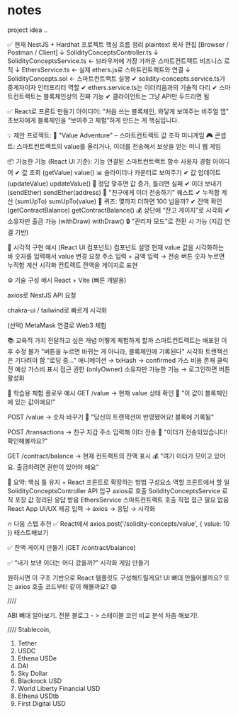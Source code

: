 # notes

project idea .. 

✅ 현재 NestJS + Hardhat 프로젝트 핵심 흐름 정리
plaintext
복사
편집
[Browser / Postman / Client]
        ↓
SolidityConceptsController.ts
        ↓
SolidityConceptsService.ts     ← 브라우저에 가장 가까운 스마트컨트랙트 비즈니스 로직
        ↓
EthersService.ts               ← 실제 ethers.js로 스마트컨트랙트와 연결
        ↓
SolidityConcepts.sol           ← 스마트컨트랙트 실행
✔ solidity-concepts.service.ts가 중계자이자 인터프리터 역할
✔ ethers.service.ts는 이더리움과의 기술적 다리
✔ 스마트컨트랙트는 블록체인상의 진짜 기능
✔ 클라이언트는 그냥 API만 두드리면 됨

✅ React로 프론트 만들기 아이디어: “처음 쓰는 블록체인, 와닿게 보여주는 비주얼 앱”
초보자에게 블록체인을 “보여주고 체험”하게 만드는 게 핵심입니다.

💡 제안 프로젝트:
🧠 "Value Adventure" – 스마트컨트랙트 값 조작 미니게임
🎮 콘셉트:
스마트컨트랙트의 value를 올리거나, 이더를 전송해서 보상을 얻는 미니 웹 게임

📦 가능한 기능 (React UI 기준):
기능	연결된 스마트컨트랙트 함수	사용자 경험 아이디어
✔ 값 조회 (getValue)	value()	📊 슬라이더나 카운터로 보여주기
✔ 값 업데이트 (updateValue)	updateValue()	🎯 정답 맞추면 값 증가, 틀리면 실패
✔ 이더 보내기 (sendEther)	sendEther(address)	🎁 "친구에게 이더 전송하기" 퀘스트
✔ 누적합 계산 (sumUpTo)	sumUpTo(value)	🧮 퀴즈: 몇까지 더하면 100 넘을까?
✔ 잔액 확인 (getContractBalance)	getContractBalance()	💰 상단에 “잔고 게이지”로 시각화
✔ 소유자만 출금 가능 (withDraw)	withDraw()	🔒 "관리자 모드"로 전환 시 가능 (지갑 연결 기반)

🎨 시각적 구현 예시 (React UI 컴포넌트)
컴포넌트	설명
<ValueGauge />	현재 value 값을 시각화하는 바
<UpdateForm />	숫자를 입력해서 value 변경 요청
<EtherSender />	주소 입력 + 금액 입력 → 전송 버튼
<SumGame />	숫자 누르면 누적합 계산 시각화
<BalanceBar />	컨트랙트 잔액을 게이지로 표현

⚙️ 기술 구성 예시
React + Vite (빠른 개발용)

axios로 NestJS API 요청

chakra-ui / tailwind로 빠르게 시각화

(선택) MetaMask 연결로 Web3 체험

📚 교육적 가치
전달하고 싶은 개념	어떻게 체험하게 할까
스마트컨트랙트는 배포된 이후 수정 불가	"버튼을 누르면 바뀌는 게 아니라, 블록체인에 기록된다" 시각화
트랜잭션은 기다려야 함	“로딩 중…” 애니메이션 → txHash → confirmed
가스 비용 존재	클릭 전 예상 가스비 표시
접근 권한 (onlyOwner)	소유자만 가능한 기능 → 로그인하면 버튼 활성화

🧭 학습용 체험 플로우 예시
GET /value → 현재 value 상태 확인
🧠 "이 값이 블록체인에 있는 값이에요!"

POST /value → 숫자 바꾸기
🎯 "당신의 트랜잭션이 반영됐어요! 블록에 기록됨"

POST /transactions → 친구 지갑 주소 입력해 이더 전송
💸 "이더가 전송되었습니다! 확인해볼까요?"

GET /contract/balance → 현재 컨트랙트의 잔액 표시
💰 "여기 이더가 모이고 있어요. 출금하려면 권한이 있어야 해요"

📌 요약: 핵심 틀 유지 + React 프론트로 확장하는 방법
구성요소	역할	프론트에서 할 일
SolidityConceptsController	API 입구	axios로 호출
SolidityConceptsService	로직 포장	값 정리된 응답 받음
EthersService	스마트컨트랙트 호출	직접 접근 필요 없음
React App	UI/UX 제공	입력 → axios → 응답 → 시각화

🔥 다음 스텝 추천
✅ React에서 axios.post('/solidity-concepts/value', { value: 10 }) 테스트해보기

✅ 잔액 게이지 만들기 (GET /contract/balance)

✅ “내가 보낸 이더는 어디 갔을까?” 시각화 게임 만들기

원하시면 이 구조 기반으로 React 템플릿도 구성해드릴게요!
UI 뼈대 만들어볼까요? 또는 axios 호출 코드부터 같이 해볼까요? 😄

//// 

ABI 뼈대 알아보기. 전문 블로그 - > 스테이블 코인 비교 분석 차츰 해보기!.


//// Stablecoin, 

1. Tether
2. USDC
3. Ethena USDe
4. DAI
5. Sky Dollar
6. Blackrock USD
7. World Liberty Financial USD
8. Ethena USDtb
9. First Digital USD

    



